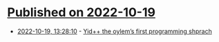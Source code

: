 # [Published on 2022-10-19](index.md)

* [2022-10-19, 13:28:10](https://lobste.rs/s/f2dzui/yid_oylem_s_first_programming_shprach) - [Yid++ the oylem’s first programming shprach](https://schorrm.github.io/ypp/)
